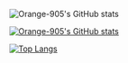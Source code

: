 ![Orange-905's GitHub stats](https://github-readme-stats.vercel.app/api?username=Orange-905&show_icons=true&theme=radical)

[![Orange-905's GitHub stats](https://github-readme-stats.vercel.app/api?username=Orange-905)](https://github.com/Orange-905/github-readme-stats)

[![Top Langs](https://github-readme-stats.vercel.app/api/top-langs/?username=Orange-905)](https://github.com/Orange-905/github-readme-stats)
